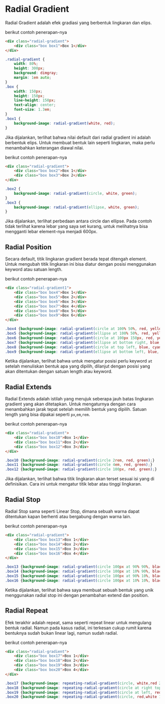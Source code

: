 # Radial Gradient

Radial Gradient adalah efek gradiasi yang berbentuk lingkaran dan elips.

berikut contoh penerapan-nya

```html
<div class="radial-gradient">
    <div class="box box1">Box 1</div>
</div>
```

```css
.radial-gradient {
    width: 80%;
    height: 300px;
    background: dimgray;
    margin: 1em auto;
}
.box {
    width: 150px;
    height: 150px;
    line-height: 150px;
    text-align: center;
    font-size: 1.3em;
}
.box1 {
    background-image: radial-gradient(white, red);
}
```

Jika dijalankan, terlihat bahwa nilai default dari radial gradient ini adalah berbentuk elips. Untuk membuat bentuk lain seperti lingkaran, maka perlu menambahkan keterangan diawal nilai.

berikut contoh penerapan-nya

```html
<div class="radial-gradient">
    <div class="box box2">Box 1</div>
    <div class="box box3">Box 2</div>
</div>
```

```css
.box2 {
    background-image: radial-gradient(circle, white, green);
}
.box3 {
    background-image: radial-gradient(ellipse, white, green);
}
```

Jika dijalankan, terlihat perbedaan antara circle dan ellipse. Pada contoh tidak terlihat karena lebar yang saya set kurang, untuk melihatnya bisa mengganti lebar element-nya menjadi 600px.

## Radial Position

Secara default, titik lingkaran gradient berada tepat ditengah element. Untuk mengubah titik lingkaran ini bisa diatur dengan posisi menggunakan keyword atau satuan length.

berikut contoh penerapan-nya

```html
<div class="radial-gradient1">
    <div class="box box4">Box 1</div>
    <div class="box box5">Box 2</div>
    <div class="box box6">Box 3</div>
    <div class="box box7">Box 4</div>
    <div class="box box8">Box 5</div>
    <div class="box box9">Box 6</div>
</div>
```

```css
.box4 {background-image: radial-gradient(circle at 100% 50%, red, yellow);}
.box5 {background-image: radial-gradient(ellipse at 100% 50%, red, yellow);}
.box6 {background-image: radial-gradient(circle at 100px 150px, red, yellow);}
.box7 {background-image: radial-gradient(ellipse at bottom right, blue, cyan);}
.box8 {background-image: radial-gradient(circle at top left, blue, cyan);}
.box9 {background-image: radial-gradient(ellipse at bottom left, blue, cyan);}
```

Ketika dijalankan, terlihat bahwa untuk mengatur posisi perlu keyword `at` setelah menuliskan bentuk apa yang dipilih, dilanjut dengan posisi yang akan ditentukan dengan satuan length atau keyword.

## Radial Extends

Radial Extends adalah istilah yang merujuk seberapa jauh batas lingkaran gradient yang akan ditetapkan. Untuk mengaturnya dengan cara menambahkan jarak tepat setelah memilih bentuk yang dipilih. Satuan length yang bisa dipakai seperti `px`,`em`,`rem`.

berikut contoh penerapan-nya

```html
<div class="radial-gradient">
    <div class="box box10">Box 1</div>
    <div class="box box11">Box 2</div>
    <div class="box box12">Box 3</div>
</div>
```

```css
.box10 {background-image: radial-gradient(circle 2rem, red, green);}
.box11 {background-image: radial-gradient(circle 4em, red, green);}
.box12 {background-image: radial-gradient(circle 100px, red, green);}
```

Jika dijalankan, terlihat bahwa titik lingkaran akan terset sesuai isi yang di definisikan. Cara ini untuk mengatur titik lebar atau tinggi lingkaran.

## Radial Stop

Radial Stop sama seperti Linear Stop, dimana sebuah warna dapat ditentukan kapan berhenti atau bergabung dengan warna lain.

berikut contoh penerapan-nya

```html
<div class="radial-gradient">
    <div class="box box13">Box 1</div>
    <div class="box box14">Box 2</div>
    <div class="box box15">Box 3</div>
    <div class="box box16">Box 4</div>
</div>
```

```css
.box13 {background-image: radial-gradient(circle 100px at 90% 90%, black, cyan, black);}
.box14 {background-image: radial-gradient(circle 100px at 10% 90%, black, cyan, black);}
.box15 {background-image: radial-gradient(circle 100px at 90% 10%, black, cyan, black);}
.box16 {background-image: radial-gradient(circle 100px at 10% 10%, black, cyan, black);}
```

Ketika dijalankan, terlihat bahwa saya membuat sebuah bentuk yang unik menggunakan radial stop ini dengan penambahan extend dan position.

## Radial Repeat

Efek terakhir adalah repeat, sama seperti repeat linear untuk mengulang bentuk radial. Namun pada kasus radial, ini terkesan cukup rumit karena bentuknya sudah bukan linear lagi, namun sudah radial.

berikut contoh penerapan-nya

```html
<div class="radial-gradient">
    <div class="box box17">Box 1</div>
    <div class="box box18">Box 2</div>
    <div class="box box19">Box 3</div>
    <div class="box box20">Box 4</div>
</div>
```

```css
.box17 {background-image: repeating-radial-gradient(circle, white,red 20%);}
.box18 {background-image: repeating-radial-gradient(circle at right top, white,red 10%, white 15%);}
.box19 {background-image: repeating-radial-gradient(circle at left, red,red 10px,white 15px);}
.box20 {background-image: repeating-radial-gradient(circle, red,white 1px, red 2px);}
```